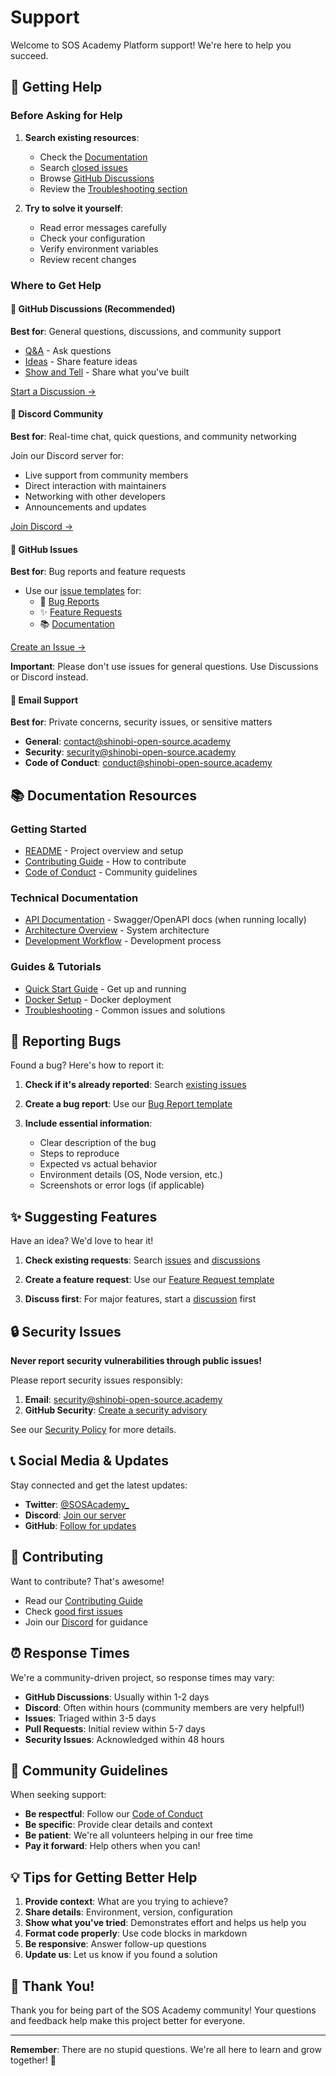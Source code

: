# Support

Welcome to SOS Academy Platform support! We're here to help you succeed.

## 🤔 Getting Help

### Before Asking for Help

1. **Search existing resources**:
   - Check the [Documentation](../README.md)
   - Search [closed issues](https://github.com/Shinobi-Open-Source-Academy-SOS-Academy/sos-academy-platform/issues?q=is%3Aissue+is%3Aclosed)
   - Browse [GitHub Discussions](https://github.com/Shinobi-Open-Source-Academy-SOS-Academy/sos-academy-platform/discussions)
   - Review the [Troubleshooting section](../README.md#troubleshooting)

2. **Try to solve it yourself**:
   - Read error messages carefully
   - Check your configuration
   - Verify environment variables
   - Review recent changes

### Where to Get Help

#### 💬 GitHub Discussions (Recommended)
**Best for**: General questions, discussions, and community support

- [Q&A](https://github.com/Shinobi-Open-Source-Academy-SOS-Academy/sos-academy-platform/discussions/categories/q-a) - Ask questions
- [Ideas](https://github.com/Shinobi-Open-Source-Academy-SOS-Academy/sos-academy-platform/discussions/categories/ideas) - Share feature ideas
- [Show and Tell](https://github.com/Shinobi-Open-Source-Academy-SOS-Academy/sos-academy-platform/discussions/categories/show-and-tell) - Share what you've built

[Start a Discussion →](https://github.com/Shinobi-Open-Source-Academy-SOS-Academy/sos-academy-platform/discussions/new)

#### 💭 Discord Community
**Best for**: Real-time chat, quick questions, and community networking

Join our Discord server for:
- Live support from community members
- Direct interaction with maintainers
- Networking with other developers
- Announcements and updates

[Join Discord →](https://discord.gg/9Wgx7bCh)

#### 🐛 GitHub Issues
**Best for**: Bug reports and feature requests

- Use our [issue templates](.github/ISSUE_TEMPLATE/) for:
  - 🐛 [Bug Reports](.github/ISSUE_TEMPLATE/bug_report.yml)
  - ✨ [Feature Requests](.github/ISSUE_TEMPLATE/feature_request.yml)
  - 📚 [Documentation](.github/ISSUE_TEMPLATE/documentation.yml)

[Create an Issue →](https://github.com/Shinobi-Open-Source-Academy-SOS-Academy/sos-academy-platform/issues/new/choose)

**Important**: Please don't use issues for general questions. Use Discussions or Discord instead.

#### 📧 Email Support
**Best for**: Private concerns, security issues, or sensitive matters

- **General**: contact@shinobi-open-source.academy
- **Security**: security@shinobi-open-source.academy
- **Code of Conduct**: conduct@shinobi-open-source.academy

## 📚 Documentation Resources

### Getting Started
- [README](../README.md) - Project overview and setup
- [Contributing Guide](../CONTRIBUTING.md) - How to contribute
- [Code of Conduct](../CODE_OF_CONDUCT.md) - Community guidelines

### Technical Documentation
- [API Documentation](http://localhost:4200/api/docs) - Swagger/OpenAPI docs (when running locally)
- [Architecture Overview](../README.md#-architecture) - System architecture
- [Development Workflow](../CONTRIBUTING.md#-development-workflow) - Development process

### Guides & Tutorials
- [Quick Start Guide](../README.md#-quick-start) - Get up and running
- [Docker Setup](../README.md#option-2-docker-recommended-for-production) - Docker deployment
- [Troubleshooting](../README.md#troubleshooting) - Common issues and solutions

## 🐛 Reporting Bugs

Found a bug? Here's how to report it:

1. **Check if it's already reported**: Search [existing issues](https://github.com/Shinobi-Open-Source-Academy-SOS-Academy/sos-academy-platform/issues)

2. **Create a bug report**: Use our [Bug Report template](.github/ISSUE_TEMPLATE/bug_report.yml)

3. **Include essential information**:
   - Clear description of the bug
   - Steps to reproduce
   - Expected vs actual behavior
   - Environment details (OS, Node version, etc.)
   - Screenshots or error logs (if applicable)

## ✨ Suggesting Features

Have an idea? We'd love to hear it!

1. **Check existing requests**: Search [issues](https://github.com/Shinobi-Open-Source-Academy-SOS-Academy/sos-academy-platform/issues) and [discussions](https://github.com/Shinobi-Open-Source-Academy-SOS-Academy/sos-academy-platform/discussions)

2. **Create a feature request**: Use our [Feature Request template](.github/ISSUE_TEMPLATE/feature_request.yml)

3. **Discuss first**: For major features, start a [discussion](https://github.com/Shinobi-Open-Source-Academy-SOS-Academy/sos-academy-platform/discussions/new?category=ideas) first

## 🔒 Security Issues

**Never report security vulnerabilities through public issues!**

Please report security issues responsibly:

1. **Email**: security@shinobi-open-source.academy
2. **GitHub Security**: [Create a security advisory](https://github.com/Shinobi-Open-Source-Academy-SOS-Academy/sos-academy-platform/security/advisories/new)

See our [Security Policy](../SECURITY.md) for more details.

## 📞 Social Media & Updates

Stay connected and get the latest updates:

- **Twitter**: [@SOSAcademy_](https://x.com/SOSAcademy_)
- **Discord**: [Join our server](https://discord.gg/9Wgx7bCh)
- **GitHub**: [Follow for updates](https://github.com/Shinobi-Open-Source-Academy-SOS-Academy)

## 🤝 Contributing

Want to contribute? That's awesome!

- Read our [Contributing Guide](../CONTRIBUTING.md)
- Check [good first issues](https://github.com/Shinobi-Open-Source-Academy-SOS-Academy/sos-academy-platform/issues?q=is%3Aissue+is%3Aopen+label%3A%22good+first+issue%22)
- Join our [Discord](https://discord.gg/9Wgx7bCh) for guidance

## ⏰ Response Times

We're a community-driven project, so response times may vary:

- **GitHub Discussions**: Usually within 1-2 days
- **Discord**: Often within hours (community members are very helpful!)
- **Issues**: Triaged within 3-5 days
- **Pull Requests**: Initial review within 5-7 days
- **Security Issues**: Acknowledged within 48 hours

## 🌟 Community Guidelines

When seeking support:

- **Be respectful**: Follow our [Code of Conduct](../CODE_OF_CONDUCT.md)
- **Be specific**: Provide clear details and context
- **Be patient**: We're all volunteers helping in our free time
- **Pay it forward**: Help others when you can!

## 💡 Tips for Getting Better Help

1. **Provide context**: What are you trying to achieve?
2. **Share details**: Environment, version, configuration
3. **Show what you've tried**: Demonstrates effort and helps us help you
4. **Format code properly**: Use code blocks in markdown
5. **Be responsive**: Answer follow-up questions
6. **Update us**: Let us know if you found a solution

## 🙏 Thank You!

Thank you for being part of the SOS Academy community! Your questions and feedback help make this project better for everyone.

---

**Remember**: There are no stupid questions. We're all here to learn and grow together! 🚀
